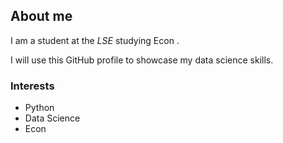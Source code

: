 ## About me

I am a student at the _LSE_ studying Econ .

I will use this GitHub profile to showcase my data science skills.

### Interests

- Python 
- Data Science
- Econ 
